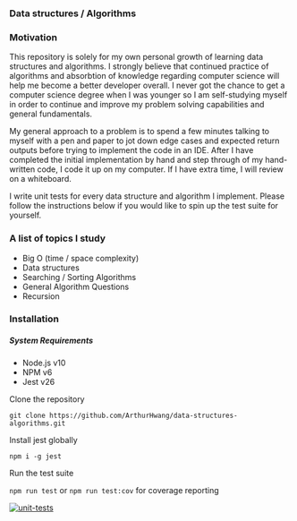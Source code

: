 ### Data structures / Algorithms

### Motivation

This repository is solely for my own personal growth of learning data structures and algorithms.  I strongly believe that continued practice of algorithms and absorbtion of knowledge regarding computer science will help me become a better developer overall. I never got the chance to get a computer science degree when I was younger so I am self-studying myself in order to continue and improve my problem solving capabilities and general fundamentals.

My general approach to a problem is to spend a few minutes talking to myself with a pen and paper to jot down edge cases and expected return outputs before trying to implement the code in an IDE.  After I have completed the initial implementation by hand and step through of my hand-written code, I code it up on my computer.  If I have extra time, I will review on a whiteboard.




I write unit tests for every data structure and algorithm I implement.  Please follow the instructions below if you would like to spin up the test suite for yourself.


### A list of topics I study
- Big O (time / space complexity)
- Data structures
- Searching / Sorting Algorithms
- General Algorithm Questions
- Recursion

### Installation

##### System Requirements
- Node.js v10
- NPM v6
- Jest v26

Clone the repository

```git clone https://github.com/ArthurHwang/data-structures-algorithms.git```

Install jest globally

```npm i -g jest```

Run the test suite

```npm run test``` 
or 
```npm run test:cov``` for coverage reporting


[![unit-tests](https://arthurhwang.dev/static/LC-capture.PNG)](https://arthurhwang.dev/static/LC-capture.PNG)